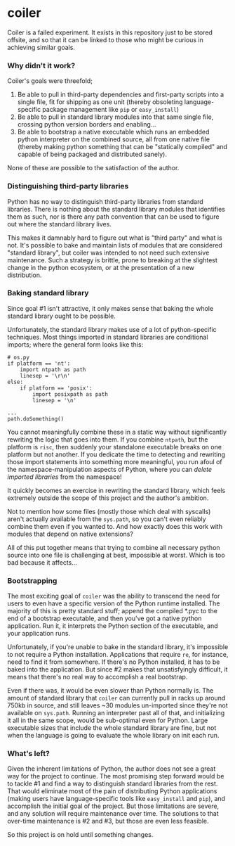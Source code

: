 # coiler

Coiler is a failed experiment. It exists in this repository just to be stored offsite,
and so that it can be linked to those who might be curious in achieving similar goals.

### Why didn't it work?

Coiler's goals were threefold;

1. Be able to pull in third-party dependencies and first-party scripts into a single file, fit for shipping as one unit
(thereby obsoleting language-specific package management like `pip` or `easy_install`)
2. Be able to pull in standard library modules into that same single file, crossing python version borders and enabling...
3. Be able to bootstrap a native executable which runs an embedded python interpreter on the combined source,
all from one native file (thereby making python something that can be "statically compiled" and capable of being packaged and distributed sanely).

None of these are possible to the satisfaction of the author.

### Distinguishing third-party libraries

Python has no way to distinguish third-party libraries from standard libraries.
There is nothing about the standard library modules that identifies them as such, nor is there any path convention that
can be used to figure out where the standard library lives.

This makes it damnably hard to figure out what is "third party" and what is not. It's possible to bake and maintain lists
of modules that are considered "standard library", but coiler was intended to not need such extensive maintenance.
Such a strategy is brittle, prone to breaking at the slightest change in the python ecosystem, or at the presentation of a new distribution.

### Baking standard library

Since goal \#1 isn't attractive, it only makes sense that baking the whole standard library ought to be possible.

Unfortunately, the standard library makes use of a lot of python-specific techniques.
Most things imported in standard libraries are conditional imports; where the general form looks like this:

	# os.py
    if platform == 'nt':
		import ntpath as path
		linesep = '\r\n'
	else:
		if platform == 'posix':
			import posixpath as path
			linesep = '\n'

	...
	path.doSomething()

You cannot meaningfully combine these in a static way without significantly rewriting the logic that goes into them.
If you combine `ntpath`, but the platform is `risc`, then suddenly your standalone executable breaks on one platform but not another.
If you dedicate the time to detecting and rewriting those import statements into something more meaningful, you run afoul of the
namespace-manipulation aspects of Python, where you can _delete imported libraries_ from the namespace!

It quickly becomes an exercise in rewriting the standard library, which feels extremely outside the scope of this project and the author's ambition.

Not to mention how some files (mostly those which deal with syscalls) aren't actually available from the `sys.path`, so you can't even reliably
combine them even if you wanted to. And how exactly does this work with modules that depend on native extensions?

All of this put together means that trying to combine all necessary python source into one file is challenging at best, impossible at worst.
Which is too bad because it affects...

### Bootstrapping

The most exciting goal of `coiler` was the ability to transcend the need for users to even have a specific version of the Python runtime installed.
The majority of this is pretty standard stuff; append the compiled \*.pyc to the end of a bootstrap executable, and then you've got
a native python application. Run it, it interprets the Python section of the executable, and your application runs.

Unfortunately, if you're unable to bake in the standard library, it's impossible to not require a Python installation.
Applications that require `re`, for instance, need to find it from somewhere. If there's no Python installed, it has to be baked
into the application. But since \#2 makes that unsatisfyingly difficult, it means that there's no real way to accomplish a real bootstrap.

Even if there was, it would be even slower than Python normally is. The amount of standard library that `coiler` can currently
pull in racks up around 750kb in source, and still leaves ~30 modules un-imported since they're not available on `sys.path`.
Running an interpreter past all of that, and initializing it all in the same scope, would be sub-optimal even for Python.
 Large executable sizes that include the whole standard library are fine, but not when the language is going to evaluate the whole library on init each run.

### What's left?

Given the inherent limitations of Python, the author does not see a great way for the project to continue. The most promising step forward would
be to tackle \#1 and find a way to distinguish standard libraries from the rest. That would eliminate most of the pain of distributing
Python applications (making users have language-specific tools like `easy_install` and `pip`), and accomplish the initial goal of the project.
But those limitations are severe, and any solution will require maintenance over time. The solutions to that over-time maintenance is \#2 and \#3,
but those are even less feasible.

So this project is on hold until something changes.
